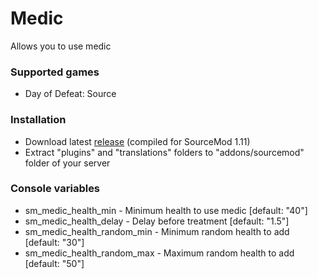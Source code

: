 # Medic

Allows you to use medic

### Supported games

- Day of Defeat: Source  

### Installation

- Download latest [release](https://github.com/kalbmar/medic/releases) (compiled for SourceMod 1.11)  
- Extract "plugins" and "translations" folders to "addons/sourcemod" folder of your server

### Console variables

- sm_medic_health_min - Minimum health to use medic [default: "40"]
- sm_medic_health_delay - Delay before treatment [default: "1.5"]
- sm_medic_health_random_min - Minimum random health to add [default: "30"]
- sm_medic_health_random_max - Maximum random health to add [default: "50"]